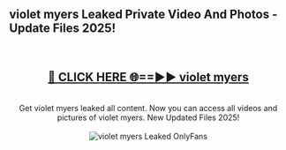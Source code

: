 <h2>violet myers Leaked Private Video And Photos - Update Files 2025!</h2>
<br>
<div align="center">
<h2><a href="https://top-ai-tools.click/QrbHav" rel="nofollow">🔴 CLICK HERE 🌐==►► violet myers</a></h2>
<br>
Get violet myers leaked all content. Now you can access all videos and pictures of violet myers. New Updated Files 2025!
<br>
<br>
<a href="https://top-ai-tools.click/QrbHav" rel="nofollow" data-target="animated-image.originalLink"><img src="https://i.ibb.co.com/WyWwxjT/player-gif2.gif" alt="violet myers Leaked  OnlyFans" style="max-width: 100%; display: inline-block;" data-target="animated-image.originalImage"></a>
</div>
<br>